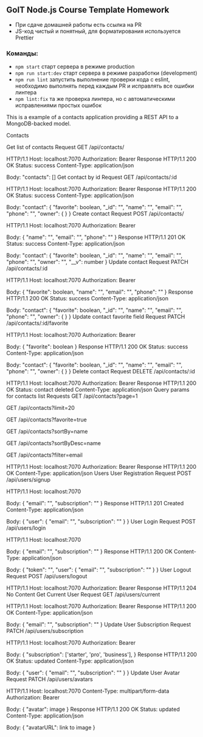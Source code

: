 ## GoIT Node.js Course Template Homework

- При сдаче домашней работы есть ссылка на PR
- JS-код чистый и понятный, для форматирования используется Prettier

### Команды:

- `npm start` старт сервера в режиме production
- `npm run start:dev` старт сервера в режиме разработки (development)
- `npm run lint` запустить выполнение проверки кода с eslint, необходимо
  выполнять перед каждым PR и исправлять все ошибки линтера
- `npm lint:fix` та же проверка линтера, но с автоматическими исправлениями
  простых ошибок

This is a example of a contacts application providing a REST API to a
MongoDB-backed model.

Contacts

Get list of contacts Request GET /api/contacts/

HTTP/1.1 Host: localhost:7070 Authorization: Bearer Response HTTP/1.1 200 OK
Status: success Content-Type: application/json

Body: "contacts": [] Get contact by id Request GET /api/contacts/:id

HTTP/1.1 Host: localhost:7070 Authorization: Bearer Response HTTP/1.1 200 OK
Status: success Content-Type: application/json

Body: "contact": { "favorite": boolean, "\_id": "", "name": "", "email": "",
"phone": "", "owner": { } } Create contact Request POST /api/contacts/

HTTP/1.1 Host: localhost:7070 Authorization: Bearer

Body: { "name": "", "email": "", "phone": "" } Response HTTP/1.1 201 OK Status:
success Content-Type: application/json

Body: "contact": { "favorite": boolean, "\_id": "", "name": "", "email": "",
"phone": "", "owner": "", "\_\_v": number } Update contact Request PATCH
/api/contacts/:id

HTTP/1.1 Host: localhost:7070 Authorization: Bearer

Body: { "favorite": boolean, "name": "", "email": "", "phone": "" } Response
HTTP/1.1 200 OK Status: success Content-Type: application/json

Body: "contact": { "favorite": boolean, "\_id": "", "name": "", "email": "",
"phone": "", "owner": { } } Update contact favorite field Request PATCH
/api/contacts/:id/favorite

HTTP/1.1 Host: localhost:7070 Authorization: Bearer

Body: { "favorite": boolean } Response HTTP/1.1 200 OK Status: success
Content-Type: application/json

Body: "contact": { "favorite": boolean, "\_id": "", "name": "", "email": "",
"phone": "", "owner": { } } Delete contact Request DELETE /api/contacts/:id

HTTP/1.1 Host: localhost:7070 Authorization: Bearer Response HTTP/1.1 200 OK
Status: contact deleted Content-Type: application/json Query params for contacts
list Requests GET /api/contacts?page=1

GET /api/contacts?limit=20

GET /api/contacts?favorite=true

GET /api/contacts?sortBy=name

GET /api/contacts?sortByDesc=name

GET /api/contacts?filter=email

HTTP/1.1 Host: localhost:7070 Authorization: Bearer Response HTTP/1.1 200 OK
Content-Type: application/json Users User Registration Request POST
/api/users/signup

HTTP/1.1 Host: localhost:7070

Body: { "email": "", "subscription": "" } Response HTTP/1.1 201 Created
Content-Type: application/json

Body: { "user": { "email": "", "subscription": "" } } User Login Request POST
/api/users/login

HTTP/1.1 Host: localhost:7070

Body: { "email": "", "subscription": "" } Response HTTP/1.1 200 OK Content-Type:
application/json

Body: { "token": "", "user": { "email": "", "subscription": "" } } User Logout
Request POST /api/users/logout

HTTP/1.1 Host: localhost:7070 Authorization: Bearer Response HTTP/1.1 204 No
Content Get Current User Request GET /api/users/current

HTTP/1.1 Host: localhost:7070 Authorization: Bearer Response HTTP/1.1 200 OK
Content-Type: application/json

Body: { "email": "", "subscription": "" } Update User Subscription Request PATCH
/api/users/subscription

HTTP/1.1 Host: localhost:7070 Authorization: Bearer

Body: { "subscription": ['starter', 'pro', 'business'], } Response HTTP/1.1 200
OK Status: updated Content-Type: application/json

Body: { "user": { "email": "", "subscription": "" } } Update User Avatar Request
PATCH /api/users/avatars

HTTP/1.1 Host: localhost:7070 Content-Type: multipart/form-data Authorization:
Bearer

Body: { "avatar": image } Response HTTP/1.1 200 OK Status: updated Content-Type:
application/json

Body: { "avatarURL": link to image }
